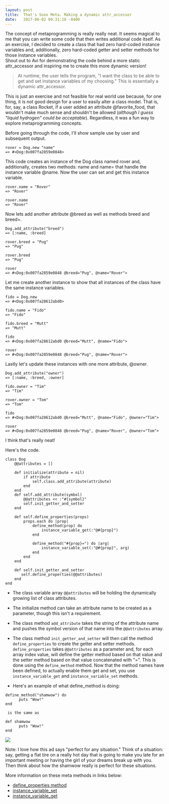 ```yaml
---
layout: post
title:  That's Sooo Meta. Making a dynamic attr_accessor
date:   2017-06-02 09:31:18 -0400
---
```


The concept of metaprogramming is really really neat.  It seems magical to me that you can write some code that then writes additional code itself.  As an exercise, I decided to create a class that had zero hard-coded instance variables and, additionally, zero hard-coded getter and setter methods for those instance variables.  
Shout out to Avi for demonstrating the code behind a more static attr_accessor and inspiring me to create this more dynamic version!

> At runtime, the user tells the program, "I want the class to be able to get and set instance variables of my choosing." This is essentially a dynamic attr_accessor.

This is just an exercise and not feasible for real world use because, for one thing, it is not good design for a user to easily alter a class model.  That is, for, say, a class Rocket, if a user added an attribute @favorite_food, that wouldn't make much sense and shouldn't be allowed (*although I guess "liquid hydrogen" could be acceptable*).  Regardless, it was a fun way to explore metaprogramming concepts.

Before going through the code, I'll show sample use by user and subsequent output.

```
rover = Dog.new "name"
=> #<Dog:0x007fa2859e0848>
```
This code creates an instance of the Dog class named rover and, additionally, creates two methods: name and name= that handle the instance variable @name.  Now the user can set and get this instance variable.
```
rover.name = "Rover"
=> "Rover"

rover.name
=> "Rover"
```

Now lets add another attribute @breed as well as methods breed and breed=.

```
Dog.add_attribute("breed")
=> [:name, :breed]

rover.breed = "Pug"
=> "Pug"

rover.breed
=> "Pug"

rover
=> #<Dog:0x007fa2859e0848 @breed="Pug", @name="Rover">
```

Let me create another instance to show that all instances of the class have the same instance variables.
```
fido = Dog.new
=> #<Dog:0x007fa28612abd0>

fido.name = "Fido"
=> "Fido"

fido.breed = "Mutt"
=> "Mutt"

fido
=> #<Dog:0x007fa28612abd0 @breed="Mutt", @name="Fido">

rover
=> #<Dog:0x007fa2859e0848 @breed="Pug", @name="Rover">
```

Lastly let's update these instances with one more attribute, @owner.

```
Dog.add_attribute("owner")
=> [:name, :breed, :owner]

fido.owner = "Tim"
=> "Tim"

rover.owner = "Tom"
=> "Tom"

fido
=> #<Dog:0x007fa28612abd0 @breed="Mutt", @name="Fido", @owner="Tim">

rover
=> #<Dog:0x007fa2859e0848 @breed="Pug", @name="Rover", @owner="Tom">
```

I think that's really neat!

Here's the code.

```
class Dog
    @@attributes = []
  
    def initialize(attribute = nil)
        if attribute
            self.class.add_attribute(attribute)
        end
    end
    def self.add_attribute(symbol)
        @@attributes << :"#{symbol}"
        self.init_getter_and_setter
    end    

    def self.define_properties(props)
        props.each do |prop|
            define_method(prop) do
                instance_variable_get(:"@#{prop}")
            end

            define_method("#{prop}=") do |arg|
                instance_variable_set(:"@#{prop}", arg)
            end
        end
    end
    
    def self.init_getter_and_setter
       self.define_properties(@@attributes) 
    end
end
```

* The class variable array ```@@attributes``` will be holding the dynamically growing list of class attributes.

* The initialize method can take an attribute name to be created as a parameter, though this isn't a requirement.

* The class method ```add_attribute``` takes the string of the attribute name and pushes the symbol version of that name into the ```@@attributes``` array.

* The class method ```init_getter_and_setter``` will then call the method ```define_properties``` to create the getter and setter methods. ```define_properties``` takes ```@@attributes``` as a parameter and, for each array index value, will define the getter method based on that value and the setter method based on that value concatenated with "=". This is done using the ```define_method``` method.  Now that the method names have been defined, to actually enable them get and set, you use ```instance_variable_get``` and ```instance_variable_set``` methods.

* Here's an example of what define_method is doing:
```
define_method("shamwow") do
      puts "Wow!"
end
```
     is the same as
```
def shamwow
      puts "Wow!"
end
```

  ![](http://www5.esc13.net/thescoop/insight/files/2014/09/Shamwow.jpg)
	
	
	
	
	
Note: I love how this ad says "perfect for any situation."  Think of a situation: say, getting a flat tire on a really hot day that is going to make you late for an important meeting or having the girl of your dreams break up with you.  Then think about how the shamwow really is perfect for these situations.


More information on these meta methods in links below:

* [define_properties method](https://ruby-doc.org/core-2.2.0/Module.html#method-i-define_method)
* [instance_variable_set](https://ruby-doc.org/core-2.4.1/Object.html#method-i-instance_variable_set)
* [instance_variable_get](https://ruby-doc.org/core-2.4.1/Object.html#method-i-instance_variable_get)


